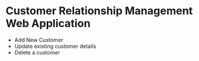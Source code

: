 # Customer Relationship Management Web Application
- Add New Customer
- Update existing customer details
- Delete a customer
